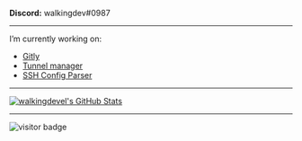 **Discord:** walkingdev#0987

---

I’m currently working on:
- [Gitly](https://github.com/vlang/gitly)
- [Tunnel manager](https://github.com/walkingdevel/tunnel-manager)
- [SSH Config Parser](https://github.com/walkingdevel/ssh-config-parser)

---

[![walkingdevel's GitHub Stats](https://github-readme-stats.vercel.app/api?username=walkingdevel)](https://github.com/anuraghazra/github-readme-stats)

---

![visitor badge](https://visitor-badge.glitch.me/badge?page_id=walkingdevel.visitor-badge&left_text=Visits)

